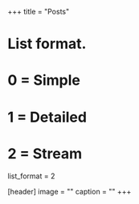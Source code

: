 +++
title = "Posts"

# List format.
#   0 = Simple
#   1 = Detailed
#   2 = Stream
list_format = 2

[header]
image = ""
caption = ""
+++
